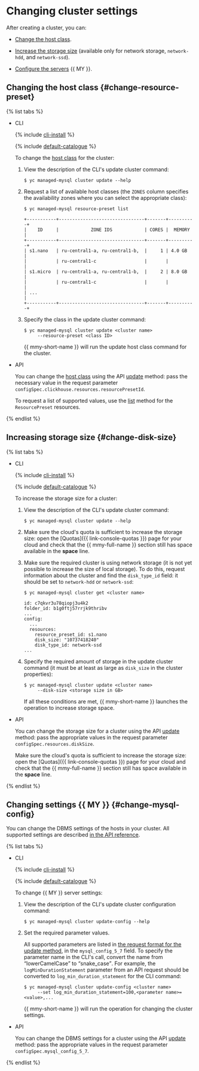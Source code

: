 # Changing cluster settings

After creating a cluster, you can:

* [Change the host class](#change-resource-preset).

* [Increase the storage size](#change-disk-size) (available only for network storage, `network-hdd`, and `network-ssd`).

* [Configure the servers](#change-mysql-config) {{ MY }}.

## Changing the host class {#change-resource-preset}

{% list tabs %}

- CLI

  {% include [cli-install](../../_includes/cli-install.md) %}

  {% include [default-catalogue](../../_includes/default-catalogue.md) %}

  To change the [host class](../concepts/instance-types.md) for the cluster:

  1. View the description of the CLI's update cluster command:

      ```
      $ yc managed-mysql cluster update --help
      ```

  2. Request a list of available host classes (the `ZONES` column specifies the availability zones where you can select the appropriate class):

     ```
     $ yc managed-mysql resource-preset list

     +-----------+--------------------------------+-------+----------+
     |    ID     |            ZONE IDS            | CORES |  MEMORY  |
     +-----------+--------------------------------+-------+----------+
     | s1.nano   | ru-central1-a, ru-central1-b,  |     1 | 4.0 GB   |
     |           | ru-central1-c                  |       |          |
     | s1.micro  | ru-central1-a, ru-central1-b,  |     2 | 8.0 GB   |
     |           | ru-central1-c                  |       |          |
     | ...                                                           |
     +-----------+--------------------------------+-------+----------+
     ```

  3. Specify the class in the update cluster command:

      ```
      $ yc managed-mysql cluster update <cluster name>
           --resource-preset <class ID>
      ```

      {{ mmy-short-name }} will run the update host class command for the cluster.

- API

  You can change the [host class](../concepts/instance-types.md) using the API [update](../api-ref/Cluster/update.md) method: pass the necessary value in the request parameter `configSpec.clickhouse.resources.resourcePresetId`.

  To request a list of supported values, use the [list](../api-ref/ResourcePreset/list.md) method for the `ResourcePreset` resources.

{% endlist %}

## Increasing storage size {#change-disk-size}

{% list tabs %}

- CLI

  {% include [cli-install](../../_includes/cli-install.md) %}

  {% include [default-catalogue](../../_includes/default-catalogue.md) %}

  To increase the storage size for a cluster:

  1. View the description of the CLI's update cluster command:

      ```
      $ yc managed-mysql cluster update --help
      ```

  2. Make sure the cloud's quota is sufficient to increase the storage size: open the [Quotas]({{ link-console-quotas }}) page for your cloud and check that the {{ mmy-full-name }} section still has space available in the **space** line.

  3. Make sure the required cluster is using network storage (it is not yet possible to increase the size of local storage). To do this, request information about the cluster and find the `disk_type_id` field: it should be set to `network-hdd` or `network-ssd`:

      ```
      $ yc managed-mysql cluster get <cluster name>

      id: c7qkvr3u78qiopj3u4k2
      folder_id: b1g0ftj57rrjk9thribv
      ...
      config:
        ...
        resources:
          resource_preset_id: s1.nano
          disk_size: "10737418240"
          disk_type_id: network-ssd
      ...
      ```

  4. Specify the required amount of storage in the update cluster command (it must be at least as large as `disk_size` in the cluster properties):

      ```
      $ yc managed-mysql cluster update <cluster name>
           --disk-size <storage size in GB>
      ```

      If all these conditions are met, {{ mmy-short-name }}  launches the operation to increase storage space.

- API

  You can change the storage size for a cluster using the API [update](../api-ref/Cluster/update.md) method: pass the appropriate values in the request parameter `configSpec.resources.diskSize`.

  Make sure the cloud's quota is sufficient to increase the storage size: open the [Quotas]({{ link-console-quotas }}) page for your cloud and check that the {{ mmy-full-name }} section still has space available in the **space** line.

{% endlist %}

## Changing settings {{ MY }} {#change-mysql-config}

You can change the DBMS settings of the hosts in your cluster. All supported settings are described [in the API reference](../api-ref/Cluster/update.md).

{% list tabs %}

- CLI

  {% include [cli-install](../../_includes/cli-install.md) %}

  {% include [default-catalogue](../../_includes/default-catalogue.md) %}

  To change {{ MY }} server settings:

  1. View the description of the CLI's update cluster configuration command:

      ```
      $ yc managed-mysql cluster update-config --help
      ```

  2. Set the required parameter values.

     All supported parameters are listed in [the request format for the update method](../api-ref/Cluster/update.md), in the `mysql_config_5_7` field. To specify the parameter name in the CLI's call, convert the name from <q>lowerCamelCase</q> to <q>snake_case</q>. For example, the `logMinDurationStatement` parameter from an API request should be converted to `log_min_duration_statement` for the CLI command:

     ```
     $ yc managed-mysql cluster update-config <cluster name>
          --set log_min_duration_statement=100,<parameter name>=<value>,...
     ```

     {{ mmy-short-name }} will run the operation for changing the cluster settings.

- API

  You can change the DBMS settings for a cluster using the API [update](../api-ref/Cluster/update.md) method: pass the appropriate values in the request parameter `configSpec.mysql_config_5_7`.

{% endlist %}

